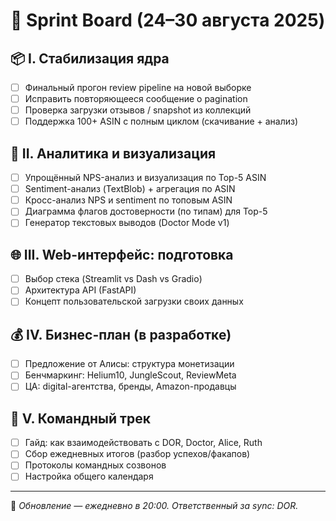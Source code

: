 

# 🚀 Sprint Board (24–30 августа 2025)

## 📦 I. Стабилизация ядра
- [ ] Финальный прогон review pipeline на новой выборке
- [ ] Исправить повторяющееся сообщение о pagination
- [ ] Проверка загрузки отзывов / snapshot из коллекций
- [ ] Поддержка 100+ ASIN с полным циклом (скачивание + анализ)

## 🧠 II. Аналитика и визуализация
- [ ] Упрощённый NPS-анализ и визуализация по Top-5 ASIN
- [ ] Sentiment-анализ (TextBlob) + агрегация по ASIN
- [ ] Кросс-анализ NPS и sentiment по топовым ASIN
- [ ] Диаграмма флагов достоверности (по типам) для Top-5
- [ ] Генератор текстовых выводов (Doctor Mode v1)

## 🌐 III. Web-интерфейс: подготовка
- [ ] Выбор стека (Streamlit vs Dash vs Gradio)
- [ ] Архитектура API (FastAPI)
- [ ] Концепт пользовательской загрузки своих данных

## 💰 IV. Бизнес-план (в разработке)
- [ ] Предложение от Алисы: структура монетизации
- [ ] Бенчмаркинг: Helium10, JungleScout, ReviewMeta
- [ ] ЦА: digital-агентства, бренды, Amazon-продавцы

## 🧭 V. Командный трек
- [ ] Гайд: как взаимодействовать с DOR, Doctor, Alice, Ruth
- [ ] Сбор ежедневных итогов (разбор успехов/факапов)
- [ ] Протоколы командных созвонов
- [ ] Настройка общего календаря

---

🧩 *Обновление — ежедневно в 20:00. Ответственный за sync: DOR.*